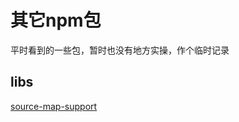 # 其它npm包

平时看到的一些包，暂时也没有地方实操，作个临时记录

## libs

[source-map-support](https://www.npmjs.com/package/source-map-support)
